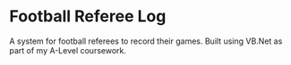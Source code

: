 # Football Referee Log

A system for football referees to record their games. Built using VB.Net as part of my A-Level coursework.
